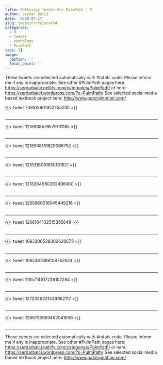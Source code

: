 ```yaml
---
title: Pathology Tweets For PulmPath - 4
author: Serdar Balci
date: '2020-07-17'
slug: tweetsForPulmPath4
categories:
  - R
  - tweets
  - pathology
  - PulmPath
tags: []
image:
  caption: ''
  focal_point: ''
---
```



These tweets are selected automatically with #rstats code. Please inform me if any is inappropriate.
See other #PulmPath pages here: https://serdarbalci.netlify.com/categories/PulmPath/  or here: https://serdarbalci.wordpress.com/?s=PulmPath/ 
See selected social media based textbook project here: http://www.patolojinotlari.com/

{{< tweet 709513901352755200 >}}
<br>
<br>
<hr>
{{< tweet 1218938579579101185 >}}
<br>
<br>
<hr>
{{< tweet 1218938181829066752 >}}
<br>
<br>
<hr>
{{< tweet 1218316091950161921 >}}
<br>
<br>
<hr>
{{< tweet 1218204980202496000 >}}
<br>
<br>
<hr>
{{< tweet 1269960016045449216 >}}
<br>
<br>
<hr>
{{< tweet 1266104102515355649 >}}
<br>
<br>
<hr>
{{< tweet 1093306528302620673 >}}
<br>
<br>
<hr>
{{< tweet 1065387889108762624 >}}
<br>
<br>
<hr>
{{< tweet 1165714617236107264 >}}
<br>
<br>
<hr>
{{< tweet 1272336231439962117 >}}
<br>
<br>
<hr>
{{< tweet 1269733659462041606 >}}
<br>
<br>
<hr>


These tweets are selected automatically with #rstats code. Please inform me if any is inappropriate.
See other #PulmPath pages here: https://serdarbalci.netlify.com/categories/PulmPath/  or here: https://serdarbalci.wordpress.com/?s=PulmPath/ 
See selected social media based textbook project here: http://www.patolojinotlari.com/
